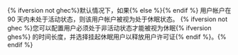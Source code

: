 {% ifversion not ghec%}默认情况下，如果{% else %}{% endif %} 用户帐户在 90 天内未处于活动状态，则该用户帐户被视为处于休眠状态。 {% ifversion not ghec %}您可以配置用户必须处于非活动状态才能被视为休眠{% ifversion ghes%} 的时间长度，并选择挂起休眠用户以释放用户许可证{% endif %}。{% endif %}
